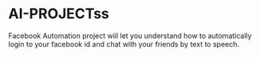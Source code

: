 # AI-PROJECTss
Facebook Automation project will let you understand how to automatically login to your facebook id and chat with your friends by text to speech.
